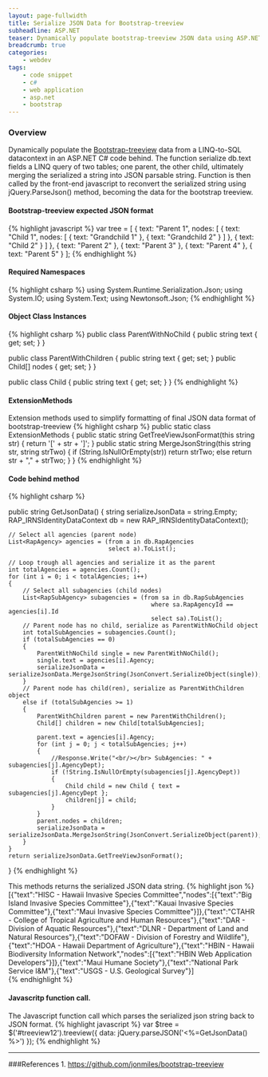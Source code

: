 ```yaml
---
layout: page-fullwidth
title: Serialize JSON Data for Bootstrap-treeview
subheadline: ASP.NET
teaser: Dynamically populate bootstrap-treeview JSON data using ASP.NET JsonConvert.
breadcrumb: true
categories: 
    - webdev
tags:
    - code snippet
    - c#
    - web application
    - asp.net
    - bootstrap
---
```


### Overview
Dynamically populate the [Bootstrap-treeview](https://github.com/jonmiles/bootstrap-treeview) data from a LINQ-to-SQL datacontext in an ASP.NET C# code behind. The function serialize db.text fields a LINQ query of two tables; one parent, the other child, ultimately merging the serialized a string into JSON parsable string. Function is then called by the front-end javascript to reconvert the serialized string using jQuery.ParseJson() method, becoming the data for the bootstrap treeview.

#### Bootstrap-treeview expected JSON format
{% highlight javascript %}
var tree = [
  {
    text: "Parent 1",
    nodes: [
      {
        text: "Child 1",
        nodes: [
          {
            text: "Grandchild 1"
          },
          {
            text: "Grandchild 2"
          }
        ]
      },
      {
        text: "Child 2"
      }
    ]
  },
  {
    text: "Parent 2"
  },
  {
    text: "Parent 3"
  },
  {
    text: "Parent 4"
  },
  {
    text: "Parent 5"
  }
];
{% endhighlight %}

#### Required Namespaces
{% highlight csharp %}
using System.Runtime.Serialization.Json;
using System.IO;
using System.Text;
using Newtonsoft.Json;
{% endhighlight %}

#### Object Class Instances
{% highlight csharp %}
public class ParentWithNoChild
{
    public string text { get; set; }
}

public class ParentWithChildren
{
    public string text { get; set; }
    public Child[] nodes { get; set; }
}

public class Child
{
    public string text { get; set; }
}
{% endhighlight %}

#### ExtensionMethods
Extension methods used to simplify formatting of final JSON data format of bootstrap-treeview
{% highlight csharp %}
public static class ExtensionMethods
{
    public static string GetTreeViewJsonFormat(this string str)
    {
        return '[' + str + ']';
    }
    public static string MergeJsonString(this string str, string strTwo)
    {
        if (String.IsNullOrEmpty(str))
            return strTwo;
        else
            return str + "," + strTwo;
    }
}
{% endhighlight %}

#### Code behind method
{% highlight csharp %}

public string GetJsonData()
{
    string serializeJsonData = string.Empty;  
    RAP_IRNSIdentityDataContext db = new RAP_IRNSIdentityDataContext();
    
    // Select all agencies (parent node)
    List<RapAgency> agencies = (from a in db.RapAgencies
                                select a).ToList();

    // Loop trough all agencies and serialize it as the parent                              
    int totalAgencies = agencies.Count();
    for (int i = 0; i < totalAgencies; i++)
    {
        // Select all subagencies (child nodes)
        List<RapSubAgency> subagencies = (from sa in db.RapSubAgencies
                                            where sa.RapAgencyId == agencies[i].Id
                                            select sa).ToList();
        // Parent node has no child, serialize as ParentWithNoChild object
        int totalSubAgencies = subagencies.Count();
        if (totalSubAgencies == 0)
        {
            ParentWithNoChild single = new ParentWithNoChild();
            single.text = agencies[i].Agency;
            serializeJsonData = serializeJsonData.MergeJsonString(JsonConvert.SerializeObject(single));
        }
        // Parent node has child(ren), serialize as ParentWithChildren object
        else if (totalSubAgencies >= 1)
        {
            ParentWithChildren parent = new ParentWithChildren();
            Child[] children = new Child[totalSubAgencies];

            parent.text = agencies[i].Agency;
            for (int j = 0; j < totalSubAgencies; j++)
            {
                //Response.Write("<br/></br> SubAgencies: " + subagencies[j].AgencyDept);
                if (!String.IsNullOrEmpty(subagencies[j].AgencyDept))
                {
                    Child child = new Child { text = subagencies[j].AgencyDept };
                    children[j] = child;
                }
            }
            parent.nodes = children;
            serializeJsonData = serializeJsonData.MergeJsonString(JsonConvert.SerializeObject(parent));
        }
    }
    return serializeJsonData.GetTreeViewJsonFormat();
}
{% endhighlight %}

This methods returns the serialized JSON data string.
{% highlight json %}
[{"text":"HISC - Hawaii Invasive Species Committee","nodes":[{"text":"Big Island Invasive Species Committee"},{"text":"Kauai Invasive Species Committee"},{"text":"Maui Invasive Species Committee"}]},{"text":"CTAHR - College of Tropical Agriculture and Human Resources"},{"text":"DAR - Division of Aquatic Resources"},{"text":"DLNR - Department of Land and Natural Resources"},{"text":"DOFAW - Division of Forestry and Wildlife"},{"text":"HDOA - Hawaii Department of Agriculture"},{"text":"HBIN - Hawaii Biodiversity Information Network","nodes":[{"text":"HBIN Web Application Developers"}]},{"text":"Maui Humane Society"},{"text":"National Park Service I&M"},{"text":"USGS - U.S. Geological Survey"}]   
{% endhighlight %}

#### Javascritp function call.
The Javascript function call which parses the serialized json string back to JSON format.
{% highlight javascript %}
var $tree = $('#treeview12').treeview({
                data: jQuery.parseJSON('<%=GetJsonData() %>')
            });
{% endhighlight %}


---

###References
    1. https://github.com/jonmiles/bootstrap-treeview